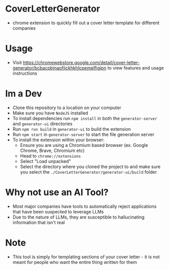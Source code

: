 # CoverLetterGenerator
- chrome extension to quickly fill out a cover letter template for different companies

# Usage
- Visit https://chromewebstore.google.com/detail/cover-letter-generator/bcbacpbjnaofjickhkhlcpemelfigipn to view features and usage instructions

# Im a Dev
- Clone this repository to a location on your computer
- Make sure you have `NodeJS` installed
- To install dependencies run `npm install` in both the `generator-server` and `generator-ui` directories
- Run `npm run build` in `generator-ui` to build the extension
- Run `npm start` in `generator-server` to start the file generation server
- To install the extension within your browser:
    - Ensure you are using a Chromium based browser (ex. Google Chrome, Brave, Chromium etc)
    - Head to `chrome://extensions`
    - Select "Load unpacked"
    - Select the directory where you cloned the project to and make sure you select the `./CoverLetterGenerator/generator-ui/build` folder

# Why not use an AI Tool?
- Most major companies have tools to automatically reject applications that have been suspected to leverage LLMs
- Due to the nature of LLMs, they are susceptible to hallucinating information that isn't real

# Note
- This tool is simply for templating sections of your cover letter - it is not meant for people who want the
entire thing written for them